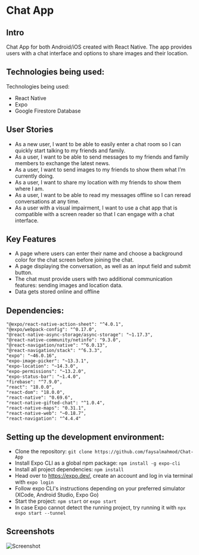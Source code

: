 # Chat App

 ## Intro

 Chat App for both Android/iOS created with React Native. The app provides users with a chat interface and options to share images and their location.

 ## Technologies being used:
 Technologies being used:
 - React Native
 - Expo
 - Google Firestore Database

 ## User Stories

 - As a new user, I want to be able to easily enter a chat room so I can quickly start talking to my
 friends and family.
 - As a user, I want to be able to send messages to my friends and family members to exchange
 the latest news.
 - As a user, I want to send images to my friends to show them what I’m currently doing.
 - As a user, I want to share my location with my friends to show them where I am.
 - As a user, I want to be able to read my messages offline so I can reread conversations at any
 time.
 - As a user with a visual impairment, I want to use a chat app that is compatible with a screen
 reader so that I can engage with a chat interface.

 ## Key Features

 - A page where users can enter their name and choose a background color for the chat screen
 before joining the chat.
 - A page displaying the conversation, as well as an input field and submit button.
 - The chat must provide users with two additional communication features: sending images
 and location data.
 - Data gets stored online and offline


 ## Dependencies:
    "@expo/react-native-action-sheet": "^4.0.1",
    "@expo/webpack-config": "^0.17.0",
    "@react-native-async-storage/async-storage": "~1.17.3",
    "@react-native-community/netinfo": "9.3.0",
    "@react-navigation/native": "^6.0.13",
    "@react-navigation/stack": "^6.3.3",
    "expo": "~46.0.16",
    "expo-image-picker": "~13.3.1",
    "expo-location": "~14.3.0",
    "expo-permissions": "~13.2.0",
    "expo-status-bar": "~1.4.0",
    "firebase": "^7.9.0",
    "react": "18.0.0",
    "react-dom": "18.0.0",
    "react-native": "0.69.6",
    "react-native-gifted-chat": "^1.0.4",
    "react-native-maps": "0.31.1",
    "react-native-web": "~0.18.7",
    "react-navigation": "^4.4.4"

## Setting up the development environment:
- Clone the repository: `git clone https://github.com/faysalmahmod/Chat-App`
- Install Expo CLI as a global npm package: `npm install -g expo-cli`
 - Install all project dependencies: `npm install`
 - Head over to https://expo.dev/, create an account and log in via terminal with `expo login`
 - Follow expo CLI's instructions depending on your preferred simulator (XCode, Android Studio, Expo Go)
 - Start the project: `npm start` or `expo start`
 - In case Expo cannot detect the running project, try running it with `npx expo start --tunnel`


## Screenshots

![Screenshot](/assets/Screenshot.jpg?raw=true)
